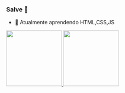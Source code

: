 ### Salve 👋
- 🌱 Atualmente aprendendo HTML,CSS,JS

<div>
  <a href="https://github.com/ian-2info3">
  <img height="150em" src="https://github-readme-stats.vercel.app/api?username=ian-2info3&show_icons=false&theme=dark&include_all_commits=true&count_private=true"/>
  <img height="150em" src="https://github-readme-stats.vercel.app/api/top-langs/?username=ian-2info3&layout=compact&langs_count=7&theme=dark"/>
</div>

